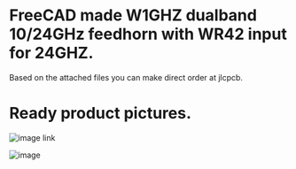 # FreeCAD made W1GHZ dualband 10/24GHz feedhorn with WR42 input for 24GHZ.

Based on the attached files you can make direct order at jlcpcb.

# Ready product pictures.

![image link](https://github.com/sq6emm/w1ghz-dualband-feedhorn-10Ghz-24GHz/blob/main/img/PXL_20240301_114246802.jpg)

![image](https://raw.githubusercontent.com/sq6emm/w1ghz-dualband-feedhorn-10Ghz-24GHz/main/img/PXL_20240301_114246802.jpg)

